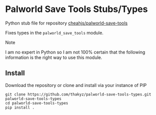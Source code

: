 # Palworld Save Tools Stubs/Types

Python stub file for repository [cheahjs/palworld-save-tools](https://github.com/cheahjs/palworld-save-tools/)

Fixes types in the `palworld_save_tools` module.

> [!NOTE]
> I am no expert in Python so I am not 100% certain that the following information is the right way to use this module.

## Install

Download the repository or clone and install via your instance of PIP

```shell
git clone https://github.com/thakyz/palworld-save-tools-types.git palworld-save-tools-types
cd palworld-save-tools-types
pip install .
```
